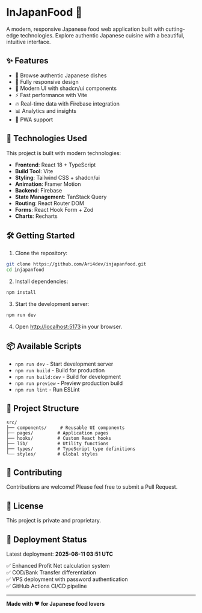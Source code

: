 # InJapanFood 🍱

A modern, responsive Japanese food web application built with cutting-edge technologies. Explore authentic Japanese cuisine with a beautiful, intuitive interface.

## ✨ Features

- 🍜 Browse authentic Japanese dishes
- 📱 Fully responsive design
- 🎨 Modern UI with shadcn/ui components
- ⚡ Fast performance with Vite
- 🔥 Real-time data with Firebase integration
- 📊 Analytics and insights
- 🎯 PWA support

## 🚀 Technologies Used

This project is built with modern technologies:

- **Frontend**: React 18 + TypeScript
- **Build Tool**: Vite
- **Styling**: Tailwind CSS + shadcn/ui
- **Animation**: Framer Motion
- **Backend**: Firebase
- **State Management**: TanStack Query
- **Routing**: React Router DOM
- **Forms**: React Hook Form + Zod
- **Charts**: Recharts

## 🛠️ Getting Started

1. Clone the repository:
```bash
git clone https://github.com/Ari4dev/injapanfood.git
cd injapanfood
```

2. Install dependencies:
```bash
npm install
```

3. Start the development server:
```bash
npm run dev
```

4. Open [http://localhost:5173](http://localhost:5173) in your browser.

## 📦 Available Scripts

- `npm run dev` - Start development server
- `npm run build` - Build for production
- `npm run build:dev` - Build for development
- `npm run preview` - Preview production build
- `npm run lint` - Run ESLint

## 🎯 Project Structure

```
src/
├── components/     # Reusable UI components
├── pages/         # Application pages
├── hooks/         # Custom React hooks
├── lib/           # Utility functions
├── types/         # TypeScript type definitions
└── styles/        # Global styles
```

## 🤝 Contributing

Contributions are welcome! Please feel free to submit a Pull Request.

## 📄 License

This project is private and proprietary.

## 🚀 Deployment Status

Latest deployment: **2025-08-11 03:51 UTC**

✅ Enhanced Profit Net calculation system  
✅ COD/Bank Transfer differentiation  
✅ VPS deployment with password authentication  
✅ GitHub Actions CI/CD pipeline  

---

**Made with ❤️ for Japanese food lovers**

